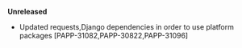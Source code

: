 **Unreleased**
* Updated requests,Django dependencies in order to use platform packages [PAPP-31082,PAPP-30822,PAPP-31096]
